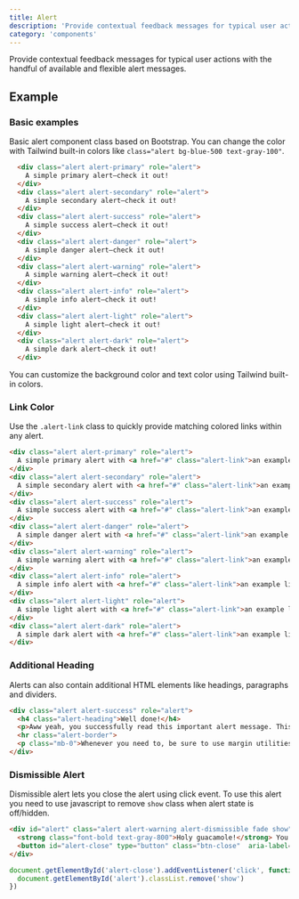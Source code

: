 ```yaml
---
title: Alert
description: 'Provide contextual feedback messages for typical user actions with the handful of available and flexible alert messages.'
category: 'components'
---
```


Provide contextual feedback messages for typical user actions with the handful of available and flexible alert messages.

## Example

### Basic examples

Basic alert component class based on Bootstrap. You can change the color with Tailwind built-in colors like `class="alert bg-blue-500 text-gray-100"`.
<br class="mb-5"/>

<alert-basic-usage></alert-basic-usage>

```html
  <div class="alert alert-primary" role="alert">
    A simple primary alert—check it out!
  </div>
  <div class="alert alert-secondary" role="alert">
    A simple secondary alert—check it out!
  </div>
  <div class="alert alert-success" role="alert">
    A simple success alert—check it out!
  </div>
  <div class="alert alert-danger" role="alert">
    A simple danger alert—check it out!
  </div>
  <div class="alert alert-warning" role="alert">
    A simple warning alert—check it out!
  </div>
  <div class="alert alert-info" role="alert">
    A simple info alert—check it out!
  </div>
  <div class="alert alert-light" role="alert">
    A simple light alert—check it out!
  </div>
  <div class="alert alert-dark" role="alert">
    A simple dark alert—check it out!
  </div>
```
<alert>
You can customize the background color and text color using Tailwind built-in colors.
</alert>

### Link Color

Use the `.alert-link` class to quickly provide matching colored links within any alert.
<br class="mb-5" />

<alert-link-color></alert-link-color>

```html
<div class="alert alert-primary" role="alert">
  A simple primary alert with <a href="#" class="alert-link">an example link</a>. Give it a click if you like.
</div>
<div class="alert alert-secondary" role="alert">
  A simple secondary alert with <a href="#" class="alert-link">an example link</a>. Give it a click if you like.
</div>
<div class="alert alert-success" role="alert">
  A simple success alert with <a href="#" class="alert-link">an example link</a>. Give it a click if you like.
</div>
<div class="alert alert-danger" role="alert">
  A simple danger alert with <a href="#" class="alert-link">an example link</a>. Give it a click if you like.
</div>
<div class="alert alert-warning" role="alert">
  A simple warning alert with <a href="#" class="alert-link">an example link</a>. Give it a click if you like.
</div>
<div class="alert alert-info" role="alert">
  A simple info alert with <a href="#" class="alert-link">an example link</a>. Give it a click if you like.
</div>
<div class="alert alert-light" role="alert">
  A simple light alert with <a href="#" class="alert-link">an example link</a>. Give it a click if you like.
</div>
<div class="alert alert-dark" role="alert">
  A simple dark alert with <a href="#" class="alert-link">an example link</a>. Give it a click if you like.
</div>
```

### Additional Heading

Alerts can also contain additional HTML elements like headings, paragraphs and dividers.
<br class="mb-4" />

<alert-heading></alert-heading>

```html
<div class="alert alert-success" role="alert">
  <h4 class="alert-heading">Well done!</h4>
  <p>Aww yeah, you successfully read this important alert message. This example text is going to run a bit longer so that you can see how spacing within an alert works with this kind of content.</p>
  <hr class="alert-border">
  <p class="mb-0">Whenever you need to, be sure to use margin utilities to keep things nice and tidy.</p>
</div>
```

### Dismissible Alert

Dismissible alert lets you close the alert using click event. To use this alert you need to use javascript to remove `show` class when alert state is off/hidden.
<br class="mb-4"/>

<alert-dismissable></alert-dismissable>

<code-group>
  <code-block label="html" active>

```html
<div id="alert" class="alert alert-warning alert-dismissible fade show" role="alert">
  <strong class="font-bold text-gray-800">Holy guacamole!</strong> You should check in on some of those fields below.
  <button id="alert-close" type="button" class="btn-close"  aria-label="Close"></button>
</div>
```

  </code-block>
  <code-block label="javascript">

  ```javascript
  document.getElementById('alert-close').addEventListener('click', function () {
    document.getElementById('alert').classList.remove('show')
  })
  ```

  </code-block>
</code-group>